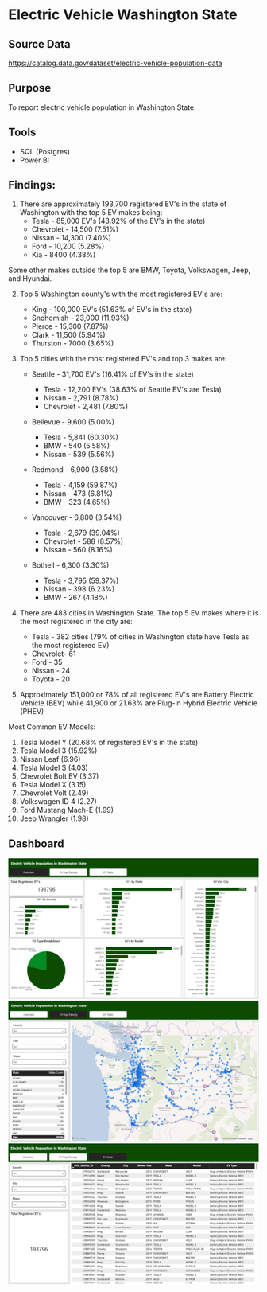 # Electric Vehicle Washington State
## Source Data
https://catalog.data.gov/dataset/electric-vehicle-population-data

## Purpose
To report electric vehicle population in Washington State. 

## Tools
- SQL (Postgres)
- Power BI

## Findings:
1. There are approximately 193,700 registered EV's in the state of Washington with the top 5 EV makes being:
     - Tesla - 85,000 EV's (43.92% of the EV's in the state)
     - Chevrolet - 14,500 (7.51%) 
     - Nissan - 14,300 (7.40%) 
     - Ford - 10,200 (5.28%)
     - Kia - 8400 (4.38%)

Some other makes outside the top 5 are BMW, Toyota, Volkswagen, Jeep, and Hyundai.

2. Top 5 Washington county's with the most registered EV's are:
     - King - 100,000 EV's (51.63% of EV's in the state)
     - Snohomish - 23,000 (11.93%)
     - Pierce - 15,300 (7.87%)
     - Clark - 11,500 (5.94%)
     - Thurston - 7000 (3.65%) 

3. Top 5 cities with the most registered EV's and top 3 makes are:
     - Seattle - 31,700 EV's (16.41% of EV's in the state)
          - Tesla - 12,200 EV's (38.63% of Seattle EV's are Tesla)
          - Nissan - 2,791 (8.78%)
          - Chevrolet - 2,481 (7.80%) 

     - Bellevue - 9,600 (5.00%)
          - Tesla - 5,841 (60.30%)
          - BMW - 540 (5.58%)
          - Nissan - 539 (5.56%)

     - Redmond - 6,900 (3.58%)
          - Tesla - 4,159 (59.87%)
          - Nissan - 473 (6.81%)
          - BMW - 323 (4.65%)

     - Vancouver - 6,800 (3.54%)
          - Tesla - 2,679 (39.04%)
          - Chevrolet - 588 (8.57%)
          - Nissan - 560 (8.16%)

     - Bothell - 6,300 (3.30%)
          - Tesla - 3,795 (59.37%)
          - Nissan - 398 (6.23%)
          - BMW - 267 (4.18%)

4. There are 483 cities in Washington State. The top 5 EV makes where it is the most registered in the city are:
     - Tesla - 382 cities (79% of cities in Washington state have Tesla as the most registered EV)
     - Chevrolet- 61 
     - Ford - 35 
     - Nissan - 24 
     - Toyota - 20 

5. Approximately 151,000 or 78% of all registered EV's are Battery Electric Vehicle (BEV) while 41,900 or 21.63% are Plug-in Hybrid Electric Vehicle (PHEV)

Most Common EV Models:
1. Tesla Model Y (20.68% of registered EV's in the state)
2. Tesla Model 3 (15.92%)
3. Nissan Leaf (6.96)
4. Tesla Model S (4.03)
5. Chevrolet Bolt EV (3.37)
6. Tesla Model X (3.15)
7. Chevrolet Volt (2.49)
8. Volkswagen ID 4 (2.27)
9. Ford Mustang Mach-E (1.99)
10. Jeep Wrangler (1.98)

## Dashboard
![alt text](image-2.png)
![alt text](image-3.png)
![alt text](image-4.png)
